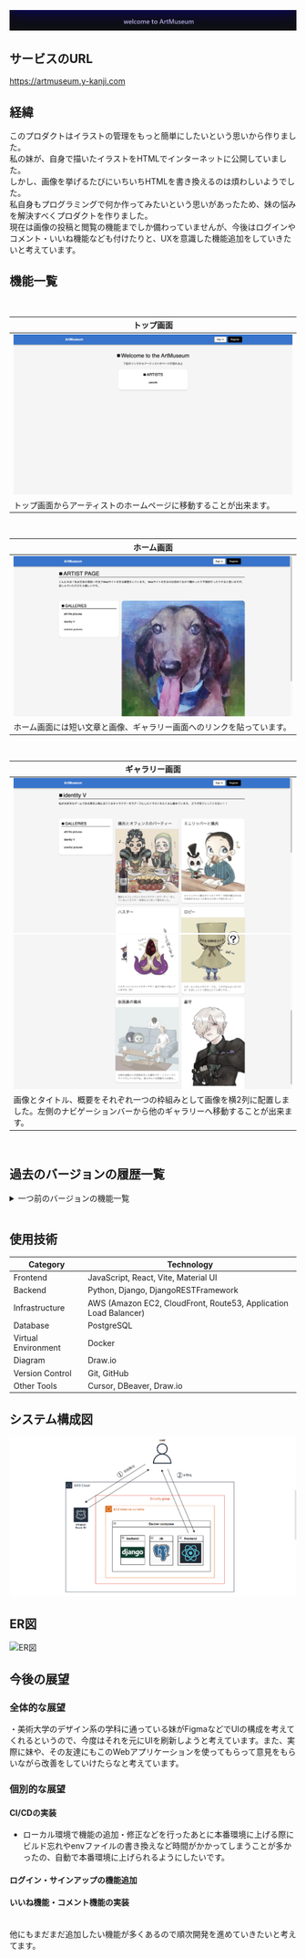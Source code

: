 ![ヘッダー画像](/docs/artmuseum_header.png)

## サービスのURL
https://artmuseum.y-kanji.com

## 経緯
このプロダクトはイラストの管理をもっと簡単にしたいという思いから作りました。<br />
私の妹が、自身で描いたイラストをHTMLでインターネットに公開していました。<br />
しかし、画像を挙げるたびにいちいちHTMLを書き換えるのは煩わしいようでした。<br />
私自身もプログラミングで何か作ってみたいという思いがあったため、妹の悩みを解決すべくプロダクトを作りました。<br />
現在は画像の投稿と閲覧の機能までしか備わっていませんが、今後はログインやコメント・いいね機能なども付けたりと、UXを意識した機能追加をしていきたいと考えています。<br />

<!-- ![アプリケーションのイメージ](/docs/artmuseum_gif.gif) -->

## 機能一覧
<br />

| トップ画面 |
| ---- |
| ![TopPage](/docs/release_version2/top_page.png) |
| トップ画面からアーティストのホームページに移動することが出来ます。 |
<br />

| ホーム画面 |
| ---- |
| ![HomePage](/docs/release_version2/home_page.png) |
| ホーム画面には短い文章と画像、ギャラリー画面へのリンクを貼っています。 |
<br />

| ギャラリー画面 |
| ---- |
| ![GalleryPageUpward](/docs/release_version2/gallery_page_upward.png)![GalleryPageDownward](/docs/release_version2/gallery_page_downward.png) |
| 画像とタイトル、概要をそれぞれ一つの枠組みとして画像を横2列に配置しました。左側のナビゲーションバーから他のギャラリーへ移動することが出来ます。 |
<br />

<!-- | トップ画面 |　ホーム画面 |
| ---- | ---- |
| ![TopPage](/docs/top_page.png) | ![HomePage](/docs/home_page.png) |
| トップ画面からアーティストのホームページに移動することが出来ます。 | ホーム画面には短い文章と画像、ギャラリー画面へのリンクを貼っています。 |

| ギャラリー画面 |
| ---- |
| ![GalleryPageUpward](/docs/gallery_page_upward.png) | 
|![GalleryPageDownward](/docs/gallery_page_downward.png) |
| 左側のナビゲーションバーには他のギャラリーへのリンクを実装しました。 | あああ。 | -->

## 過去のバージョンの履歴一覧
<details>
<summary>一つ前のバージョンの機能一覧</summary>

## 機能一覧
<br />

| トップ画面 |
| ---- |
| ![TopPage](/docs/release_version1/top_page.png) |
| トップ画面からアーティストのホームページに移動することが出来ます。 |
<br />

| ホーム画面 |
| ---- |
| ![HomePage](/docs/release_version1/home_page.png) |
| ホーム画面には短い文章と画像、ギャラリー画面へのリンクを貼っています。 |
<br />

| ギャラリー画面 |
| ---- |
| ![GalleryPageUpward](/docs/release_version1/gallery_page_upward.png)![GalleryPageDownward](/docs/release_version1/gallery_page_downward.png) |
| 画像とタイトル、概要をそれぞれ一つの枠組みとして画像を横2列に配置しました。左側のナビゲーションバーから他のギャラリーへ移動することが出来ます。 |

| システム構成図 |
| ----|
| ![システム構成図](/docs/release_version1/システム構成図.png) |
<br />

<!-- | トップ画面 |　ホーム画面 |
| ---- | ---- |
| ![TopPage](/docs/top_page.png) | ![HomePage](/docs/home_page.png) |
| トップ画面からアーティストのホームページに移動することが出来ます。 | ホーム画面には短い文章と画像、ギャラリー画面へのリンクを貼っています。 |

| ギャラリー画面 |
| ---- |
| ![GalleryPageUpward](/docs/gallery_page_upward.png) | 
|![GalleryPageDownward](/docs/gallery_page_downward.png) |
| 左側のナビゲーションバーには他のギャラリーへのリンクを実装しました。 | あああ。 | -->
</details>
<br />

## 使用技術

| Category            | Technology                                           |
| ------------------- | --------------------------------------------------   |
| Frontend            | JavaScript, React, Vite, Material UI                 |
| Backend             | Python, Django, DjangoRESTFramework                  |
| Infrastructure      | AWS (Amazon EC2, CloudFront, Route53, Application Load Balancer)                                                                    |
| Database            | PostgreSQL                                           |
| Virtual Environment | Docker                                               |
| Diagram             | Draw.io                                              |
| Version Control     | Git, GitHub                                          |
| Other Tools         | Cursor, DBeaver, Draw.io

## システム構成図
![システム構成図](/docs/システム構成図.png)
<br />

## ER図
![ER図](/docs/ER図.png)

## 今後の展望
### 全体的な展望
・美術大学のデザイン系の学科に通っている妹がFigmaなどでUIの構成を考えてくれるというので、今度はそれを元にUIを刷新しようと考えています。また、実際に妹や、その友達にもこのWebアプリケーションを使ってもらって意見をもらいながら改善をしていけたらなと考えています。

### 個別的な展望
#### CI/CDの実装
- ローカル環境で機能の追加・修正などを行ったあとに本番環境に上げる際にビルド忘れやenvファイルの書き換えなど時間がかかってしまうことが多かったの、自動で本番環境に上げられるようにしたいです。

#### ログイン・サインアップの機能追加

#### いいね機能・コメント機能の実装

<br />
他にもまだまだ追加したい機能が多くあるので順次開発を進めていきたいと考えてます。
